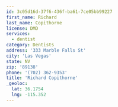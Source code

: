 ```yaml
---
id: 3c05d16d-37f6-436f-ba61-7ce05bb99227
first_name: Richard
last_name: Copithorne
license: DMD
services:
  - dentist
category: Dentists
address: '333 Marble Falls St'
city: 'Las Vegas'
state: NV
zip: '89138'
phone: '(702) 362-9353'
title: 'Richard Copithorne'
_geoloc:
  lat: 36.1754
  lng: -115.352
---
```

